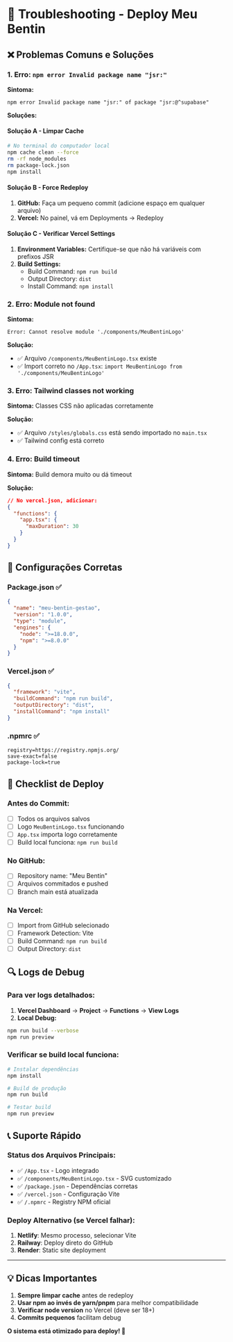 # 🔧 Troubleshooting - Deploy Meu Bentin

## ❌ Problemas Comuns e Soluções

### 1. Erro: `npm error Invalid package name "jsr:"`

**Sintoma:**
```
npm error Invalid package name "jsr:" of package "jsr:@^supabase"
```

**Soluções:**

#### Solução A - Limpar Cache
```bash
# No terminal do computador local
npm cache clean --force
rm -rf node_modules
rm package-lock.json
npm install
```

#### Solução B - Force Redeploy
1. **GitHub:** Faça um pequeno commit (adicione espaço em qualquer arquivo)
2. **Vercel:** No painel, vá em Deployments → Redeploy

#### Solução C - Verificar Vercel Settings
1. **Environment Variables:** Certifique-se que não há variáveis com prefixos JSR
2. **Build Settings:**
   - Build Command: `npm run build`
   - Output Directory: `dist`
   - Install Command: `npm install`

### 2. Erro: Module not found

**Sintoma:**
```
Error: Cannot resolve module './components/MeuBentinLogo'
```

**Solução:**
- ✅ Arquivo `/components/MeuBentinLogo.tsx` existe
- ✅ Import correto no `/App.tsx`: `import MeuBentinLogo from './components/MeuBentinLogo'`

### 3. Erro: Tailwind classes not working

**Sintoma:**
Classes CSS não aplicadas corretamente

**Solução:**
- ✅ Arquivo `/styles/globals.css` está sendo importado no `main.tsx`
- ✅ Tailwind config está correto

### 4. Erro: Build timeout

**Sintoma:**
Build demora muito ou dá timeout

**Solução:**
```json
// No vercel.json, adicionar:
{
  "functions": {
    "app.tsx": {
      "maxDuration": 30
    }
  }
}
```

## 🎯 Configurações Corretas

### Package.json ✅
```json
{
  "name": "meu-bentin-gestao",
  "version": "1.0.0",
  "type": "module",
  "engines": {
    "node": ">=18.0.0",
    "npm": ">=8.0.0"
  }
}
```

### Vercel.json ✅
```json
{
  "framework": "vite",
  "buildCommand": "npm run build",
  "outputDirectory": "dist",
  "installCommand": "npm install"
}
```

### .npmrc ✅
```
registry=https://registry.npmjs.org/
save-exact=false
package-lock=true
```

## 🚀 Checklist de Deploy

### Antes do Commit:
- [ ] Todos os arquivos salvos
- [ ] Logo `MeuBentinLogo.tsx` funcionando
- [ ] `App.tsx` importa logo corretamente
- [ ] Build local funciona: `npm run build`

### No GitHub:
- [ ] Repository name: "Meu Bentin"
- [ ] Arquivos commitados e pushed
- [ ] Branch main está atualizada

### Na Vercel:
- [ ] Import from GitHub selecionado
- [ ] Framework Detection: Vite
- [ ] Build Command: `npm run build`
- [ ] Output Directory: `dist`

## 🔍 Logs de Debug

### Para ver logs detalhados:
1. **Vercel Dashboard** → **Project** → **Functions** → **View Logs**
2. **Local Debug:**
```bash
npm run build --verbose
npm run preview
```

### Verificar se build local funciona:
```bash
# Instalar dependências
npm install

# Build de produção
npm run build

# Testar build
npm run preview
```

## 📞 Suporte Rápido

### Status dos Arquivos Principais:
- ✅ `/App.tsx` - Logo integrado
- ✅ `/components/MeuBentinLogo.tsx` - SVG customizado
- ✅ `/package.json` - Dependências corretas
- ✅ `/vercel.json` - Configuração Vite
- ✅ `/.npmrc` - Registry NPM oficial

### Deploy Alternativo (se Vercel falhar):
1. **Netlify**: Mesmo processo, selecionar Vite
2. **Railway**: Deploy direto do GitHub
3. **Render**: Static site deployment

---

## 💡 Dicas Importantes

1. **Sempre limpar cache** antes de redeploy
2. **Usar npm ao invés de yarn/pnpm** para melhor compatibilidade
3. **Verificar node version** no Vercel (deve ser 18+)
4. **Commits pequenos** facilitam debug

**O sistema está otimizado para deploy! 🎉**